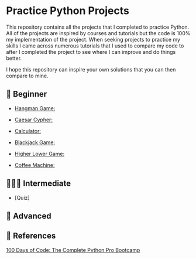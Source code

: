 # Practice Python Projects

This repository contains all the projects that I completed to practice Python. All of the projects are inspired by courses and tutorials but the code is 100% my implementation of the project. When seeking projects to practice my skills I came across numerous tutorials that I used to compare my code to after I completed the project to see where I can improve and do things better.

I hope this repository can inspire your own solutions that you can then compare to mine.

## 👼 Beginner

- [Hangman Game:](https://github.com/MithraPerera/Python_Practice_Projects/tree/main/Console_Hangman)

- [Caesar Cypher:](https://github.com/MithraPerera/Python_Practice_Projects/tree/main/Caesar%20Cipher)

- [Calculator:](https://github.com/MithraPerera/Python_Practice_Projects/tree/main/Calculator)

- [Blackjack Game:](https://github.com/MithraPerera/Python_Practice_Projects/tree/main/Blackjack)

- [Higher Lower Game:](https://github.com/MithraPerera/Python_Practice_Projects/tree/main/Higher_Lower_Game)

- [Coffee Machine:](https://github.com/MithraPerera/Python_Practice_Projects/tree/main/Coffee%20Machine)

## 👨🏾‍💻 Intermediate

- [Quiz]

## 🚀 Advanced

## 🤝 References

[100 Days of Code: The Complete Python Pro Bootcamp](https://www.udemy.com/course/100-days-of-code/)
